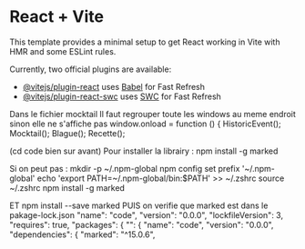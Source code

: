 # React + Vite

This template provides a minimal setup to get React working in Vite with HMR and some ESLint rules.

Currently, two official plugins are available:

- [@vitejs/plugin-react](https://github.com/vitejs/vite-plugin-react/blob/main/packages/plugin-react/README.md) uses [Babel](https://babeljs.io/) for Fast Refresh
- [@vitejs/plugin-react-swc](https://github.com/vitejs/vite-plugin-react-swc) uses [SWC](https://swc.rs/) for Fast Refresh


Dans le fichier mocktail
Il faut regrouper toute les windows au meme endroit sinon elle ne s'affiche pas
window.onload = function () {
    HistoricEvent();
    Mocktail();
    Blague();
    Recette();


(cd code bien sur avant)
Pour installer la librairy :
npm install -g marked

Si on peut pas : 
mkdir -p ~/.npm-global
npm config set prefix '~/.npm-global'
echo 'export PATH=~/.npm-global/bin:$PATH' >> ~/.zshrc
source ~/.zshrc
npm install -g marked

ET
npm install --save marked
PUIS on verifie que marked est dans le pakage-lock.json
 "name": "code",
  "version": "0.0.0",
  "lockfileVersion": 3,
  "requires": true,
  "packages": {
    "": {
      "name": "code",
      "version": "0.0.0",
      "dependencies": {
        "marked": "^15.0.6",
       
